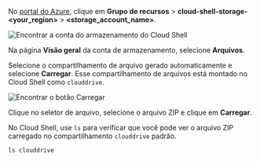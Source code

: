 No [portal do Azure](https://portal.azure.com), clique em **Grupo de recursos** > **cloud-shell-storage-\<your_region>** > **\<storage_account_name>**.

![Encontrar a conta do armazenamento do Cloud Shell](../articles/app-service/media/app-service-deploy-zip/upload-choose-storage-account.png)

Na página **Visão geral** da conta de armazenamento, selecione **Arquivos**.

Selecione o compartilhamento de arquivo gerado automaticamente e selecione **Carregar**. Esse compartilhamento de arquivos está montado no Cloud Shell como `clouddrive`.

![Encontrar o botão Carregar](../articles/app-service/media/app-service-deploy-zip/upload-select-button.png)

Clique no seletor de arquivo, selecione o arquivo ZIP e clique em **Carregar**. 

No Cloud Shell, use `ls` para verificar que você pode ver o arquivo ZIP carregado no compartilhamento `clouddrive` padrão.

```azurecli-interactive
ls clouddrive
```
